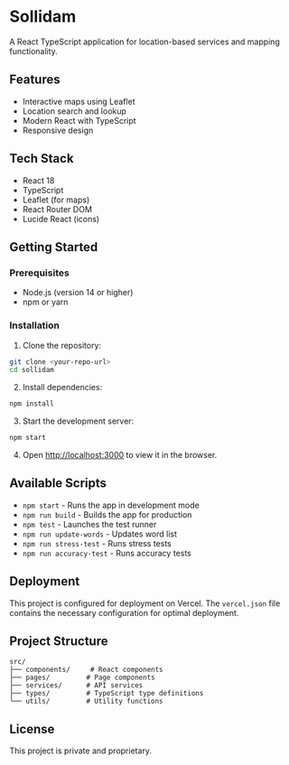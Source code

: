 # Sollidam

A React TypeScript application for location-based services and mapping functionality.

## Features

- Interactive maps using Leaflet
- Location search and lookup
- Modern React with TypeScript
- Responsive design

## Tech Stack

- React 18
- TypeScript
- Leaflet (for maps)
- React Router DOM
- Lucide React (icons)

## Getting Started

### Prerequisites

- Node.js (version 14 or higher)
- npm or yarn

### Installation

1. Clone the repository:
```bash
git clone <your-repo-url>
cd sollidam
```

2. Install dependencies:
```bash
npm install
```

3. Start the development server:
```bash
npm start
```

4. Open [http://localhost:3000](http://localhost:3000) to view it in the browser.

## Available Scripts

- `npm start` - Runs the app in development mode
- `npm run build` - Builds the app for production
- `npm test` - Launches the test runner
- `npm run update-words` - Updates word list
- `npm run stress-test` - Runs stress tests
- `npm run accuracy-test` - Runs accuracy tests

## Deployment

This project is configured for deployment on Vercel. The `vercel.json` file contains the necessary configuration for optimal deployment.

## Project Structure

```
src/
├── components/     # React components
├── pages/         # Page components
├── services/      # API services
├── types/         # TypeScript type definitions
└── utils/         # Utility functions
```

## License

This project is private and proprietary. 